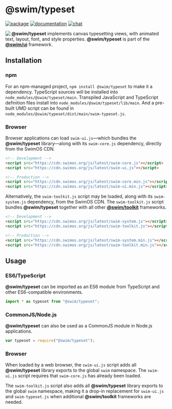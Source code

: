 # @swim/typeset

[![package](https://img.shields.io/npm/v/@swim/typeset.svg)](https://www.npmjs.com/package/@swim/typeset)
[![documentation](https://img.shields.io/badge/doc-TypeDoc-blue.svg)](https://docs.swimos.org/js/latest/modules/_swim_typeset.html)
[![chat](https://img.shields.io/badge/chat-Gitter-green.svg)](https://gitter.im/swimos/community)

<a href="https://www.swimos.org"><img src="https://docs.swimos.org/readme/marlin-blue.svg" align="left"></a>

**@swim/typeset** implements canvas typesetting views, with animated text,
layout, font, and style properties.  **@swim/typeset** is part of the
[**@swim/ui**](https://github.com/swimos/swim/tree/master/swim-toolkit-js/swim-ui-js/@swim/ui)
framework.

## Installation

### npm

For an npm-managed project, `npm install @swim/typeset` to make it a dependency.
TypeScript sources will be installed into `node_modules/@swim/typeset/main`.
Transpiled JavaScript and TypeScript definition files install into
`node_modules/@swim/typeset/lib/main`.  And a pre-built UMD script can
be found in `node_modules/@swim/typeset/dist/main/swim-typeset.js`.

### Browser

Browser applications can load `swim-ui.js`—which bundles the **@swim/typeset**
library—along with its `swim-core.js` dependency, directly from the SwimOS CDN.

```html
<!-- Development -->
<script src="https://cdn.swimos.org/js/latest/swim-core.js"></script>
<script src="https://cdn.swimos.org/js/latest/swim-ui.js"></script>

<!-- Production -->
<script src="https://cdn.swimos.org/js/latest/swim-core.min.js"></script>
<script src="https://cdn.swimos.org/js/latest/swim-ui.min.js"></script>
```

Alternatively, the `swim-toolkit.js` script may be loaded, along with its
`swim-system.js` dependency, from the SwimOS CDN.  The `swim-toolkit.js`
script bundles **@swim/typeset** together with all other
[**@swim/toolkit**](https://github.com/swimos/swim/tree/master/swim-toolkit-js/@swim/toolkit)
frameworks.

```html
<!-- Development -->
<script src="https://cdn.swimos.org/js/latest/swim-system.js"></script>
<script src="https://cdn.swimos.org/js/latest/swim-toolkit.js"></script>

<!-- Production -->
<script src="https://cdn.swimos.org/js/latest/swim-system.min.js"></script>
<script src="https://cdn.swimos.org/js/latest/swim-toolkit.min.js"></script>
```

## Usage

### ES6/TypeScript

**@swim/typeset** can be imported as an ES6 module from TypeScript and other
ES6-compatible environments.

```typescript
import * as typeset from "@swim/typeset";
```

### CommonJS/Node.js

**@swim/typeset** can also be used as a CommonJS module in Node.js applications.

```javascript
var typeset = require("@swim/typeset");
```

### Browser

When loaded by a web browser, the `swim-ui.js` script adds all
**@swim/typeset** library exports to the global `swim` namespace.  The
`swim-ui.js` script requires that `swim-core.js` has already been loaded.

The `swim-toolkit.js` script also adds all **@swim/typeset** library
exports to the global `swim` namespace, making it a drop-in replacement for
`swim-ui.js` and `swim-typeset.js` when additional **@swim/toolkit** frameworks
are needed.
